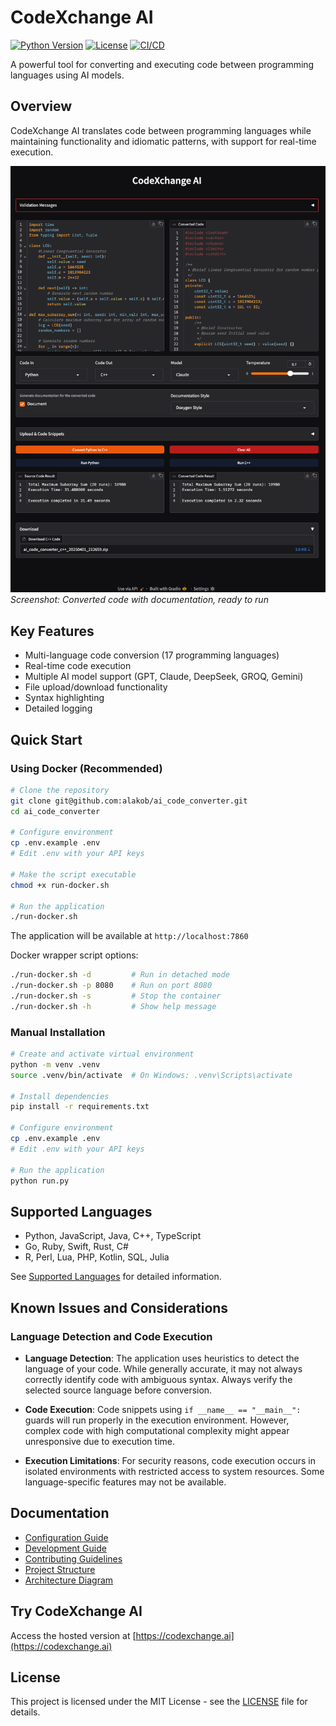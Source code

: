 # CodeXchange AI

[![Python Version](https://img.shields.io/badge/python-3.10%2B-blue.svg)](https://python.org)
[![License](https://img.shields.io/badge/license-MIT-green.svg)](LICENSE)
[![CI/CD](https://github.com/alakob/ai_code_converter/actions/workflows/python-test.yml/badge.svg)](https://github.com/alakob/ai_code_converter/actions/workflows/python-test.yml)

A powerful tool for converting and executing code between programming languages using AI models.

## Overview

CodeXchange AI translates code between programming languages while maintaining functionality and idiomatic patterns, with support for real-time execution.

![Conversion Output](screenshots/codeXchange_3.png)  
*Screenshot: Converted code with documentation, ready to run*

## Key Features

- Multi-language code conversion (17 programming languages)
- Real-time code execution
- Multiple AI model support (GPT, Claude, DeepSeek, GROQ, Gemini)
- File upload/download functionality
- Syntax highlighting
- Detailed logging

## Quick Start

### Using Docker (Recommended)

```bash
# Clone the repository
git clone git@github.com:alakob/ai_code_converter.git
cd ai_code_converter

# Configure environment
cp .env.example .env
# Edit .env with your API keys

# Make the script executable
chmod +x run-docker.sh

# Run the application
./run-docker.sh
```

The application will be available at `http://localhost:7860`

Docker wrapper script options:
```bash
./run-docker.sh -d         # Run in detached mode
./run-docker.sh -p 8080    # Run on port 8080
./run-docker.sh -s         # Stop the container
./run-docker.sh -h         # Show help message
```

### Manual Installation

```bash
# Create and activate virtual environment
python -m venv .venv
source .venv/bin/activate  # On Windows: .venv\Scripts\activate

# Install dependencies
pip install -r requirements.txt

# Configure environment
cp .env.example .env
# Edit .env with your API keys

# Run the application
python run.py
```

## Supported Languages

- Python, JavaScript, Java, C++, TypeScript
- Go, Ruby, Swift, Rust, C#
- R, Perl, Lua, PHP, Kotlin, SQL, Julia

See [Supported Languages](./docs/languages.md) for detailed information.

## Known Issues and Considerations

### Language Detection and Code Execution

- **Language Detection**: The application uses heuristics to detect the language of your code. While generally accurate, it may not always correctly identify code with ambiguous syntax. Always verify the selected source language before conversion.

- **Code Execution**: Code snippets using `if __name__ == "__main__":` guards will run properly in the execution environment. However, complex code with high computational complexity might appear unresponsive due to execution time.

- **Execution Limitations**: For security reasons, code execution occurs in isolated environments with restricted access to system resources. Some language-specific features may not be available.

## Documentation

- [Configuration Guide](./docs/configuration.md)
- [Development Guide](./docs/development.md)
- [Contributing Guidelines](./docs/contributing.md)
- [Project Structure](./docs/project_structure.md)
- [Architecture Diagram](./docs/architecture_diagram.md)

## Try CodeXchange AI

Access the hosted version at [https://codexchange.ai](https://codexchange.ai)

## License

This project is licensed under the MIT License - see the [LICENSE](LICENSE) file for details. 